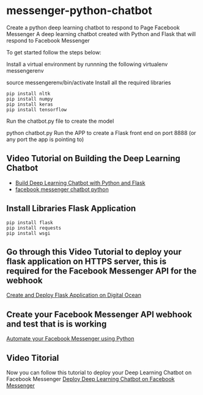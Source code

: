 # messenger-python-chatbot
Create a python deep learning chatbot to respond to Page Facebook Messenger
A deep learning chatbot created with Python and Flask that will respond to Facebook Messenger



To get started follow the steps below:

Install a virtual environment by runnning the following
virtualenv messengerenv


source messengerenv/bin/activate
Install all the required libraries
```
pip install nltk
pip install numpy
pip install keras
pip install tensorflow
```

Run the chatbot.py file to create the model

python chatbot.py
Run the APP to create a Flask front end on port 8888 (or any port the app is pointing to)



## Video Tutorial on Building the Deep Learning Chatbot

- [Build Deep Learning Chatbot with Python and Flask](https://www.youtube.com/watch?v=8HifpykuTI4)
- [facebook messenger chatbot python](https://www.youtube.com/watch?v=Rw6nh3Dfjl8)


## Install Libraries Flask Application
```
pip install flask
pip install requests
pip install wsgi
```


## Go through this Video Tutorial to deploy your flask application on HTTPS server, this is required for the Facebook Messenger API for the webhook
[Create and Deploy Flask Application on Digital Ocean](https://www.youtube.com/watch?v=RP8nhiiQnTc)



## Create your Facebook Messenger API webhook and test that is is working 
[Automate your Facebook Messenger using Python](https://www.youtube.com/watch?v=OL5fC7RpK4Y)


## Video Titorial
Now you can follow this tutorial to deploy your Deep Learning Chatbot on Facebook Messenger
[Deploy Deep Learning Chatbot on Facebook Messenger](https://www.youtube.com/watch?v=Rw6nh3Dfjl8)
